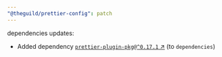 ```yaml
---
"@theguild/prettier-config": patch
---
```

dependencies updates:
  - Added dependency [`prettier-plugin-pkg@^0.17.1` ↗︎](https://www.npmjs.com/package/prettier-plugin-pkg/v/0.17.1) (to `dependencies`)
